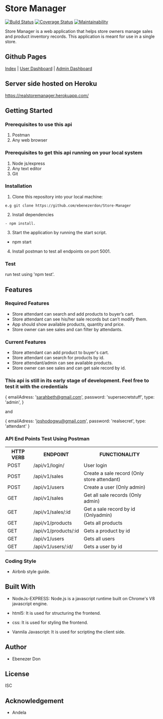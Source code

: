 # Store Manager

[![Build Status](https://travis-ci.org/ebenezerdon/Store-Manager.svg?branch=develop)](https://travis-ci.org/ebenezerdon/Store-Manager)
[![Coverage Status](https://coveralls.io/repos/github/ebenezerdon/Store-Manager/badge.svg?branch=develop)](https://coveralls.io/github/ebenezerdon/Store-Manager?branch=develop)
[![Maintainability](https://api.codeclimate.com/v1/badges/2c68e4fc48e2ed74f959/maintainability)](https://codeclimate.com/github/ebenezerdon/Store-Manager/maintainability)

Store Manager is a web application that helps store owners manage sales and product inventory
records. This application is meant for use in a single store.

## Github Pages

[Index](https://ebenezerdon.github.io/Store-Manager/UI/index.html) |
 [User Dashboard](https://ebenezerdon.github.io/Store-Manager/UI/pages/userdashboard.html) |
 [Admin Dashboard](https://ebenezerdon.github.io/Store-Manager/UI/pages/admindashboard.html)

## Server side hosted on Heroku

https://realstoremanager.herokuapp.com/

## Getting Started

### Prerequisites to use this api

1. Postman
2. Any web browser

### Prerequisites to get this api running on your local system

1. Node js/express
2. Any text editor
3. Git

### Installation
1. Clone this repository into your local machine:

```
e.g git clone https://github.com/ebenezerdon/Store-Manager
```
2. Install dependencies 
```
- npm install.
```
3. Start the application by running the start script.

- npm start

4. Install postman to test all endpoints on port 5001.

### Test

run test using 'npm test'.

## Features

 ### Required Features
- Store attendant can search and add products to buyer’s cart.
- Store attendant can see his/her sale records but can’t modify them.
- App should show available products, quantity and price.
- Store owner can see sales and can filter by attendants.

### Current Features

- Store attendant can add product to buyer's cart.
- Store attendant can search for products by id.
- Store attendant/admin can see available products.
- Store owner can see sales and can get sale record by id.

### This api is still in its early stage of development. Feel free to test it with the credentials

 {
     emailAdress: 'sarahbeth@gmail.com',
     password: 'supersecretstuff',
     type: 'admin',
 }

 and

 {
     emailAdress: 'joshodogwu@gmail.com',
     password: 'realsecret',
     type: 'attendant'
 }

### API End Points Test Using Postman

<table>
<tr><th>HTTP VERB</th><th>ENDPOINT</th><th>FUNCTIONALITY</th></tr>

<tr><td>POST</td> <td>/api/v1/login/</td>  <td>User login</td></tr>

<tr><td>POST</td> <td>/api/v1/sales</td>  <td>Create a sale record (Only store attendant)</td></tr>

<tr><td>POST</td> <td>/api/v1/users</td>  <td>Create a user (Only admin)</td></tr>

<tr><td>GET</td> <td>/api/v1/sales</td>  <td>Get all sale records (Only admin)</td></tr>

<tr><td>GET</td> <td>/api/v1/sales/:id</td>  <td>Get a sale record by id (Onlyadmin)</td></tr>

<tr><td>GET</td> <td>/api/v1/products</td>  <td>Gets all products</td></tr>

<tr><td>GET</td> <td>/api/v1/products/:id</td>  <td>Gets a product by id</td></tr>

<tr><td>GET</td> <td>/api/v1/users</td>  <td>Gets all users</td></tr>

<tr><td>GET</td> <td>/api/v1/users/:id/</td>  <td>Gets a user by id</td></tr>

</table>

### Coding Style

- Airbnb style guide.

## Built With

- NodeJs-EXPRESS: Node.js is a javascript runtime built on Chrome's V8 javascript engine.

- html5: It is used for structuring the frontend.

- css: It is used for styling the frontend.

- Vannila Javascript: It is used for scripting the client side.

## Author

- Ebenezer Don

## License

ISC

## Acknowledgement

- Andela